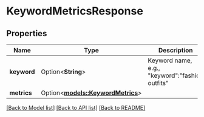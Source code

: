 # KeywordMetricsResponse

## Properties

Name | Type | Description | Notes
------------ | ------------- | ------------- | -------------
**keyword** | Option<**String**> | Keyword name, e.g., \"keyword\":\"fashion outfits\" | [optional]
**metrics** | Option<[**models::KeywordMetrics**](KeywordMetrics.md)> |  | [optional]

[[Back to Model list]](../README.md#documentation-for-models) [[Back to API list]](../README.md#documentation-for-api-endpoints) [[Back to README]](../README.md)


